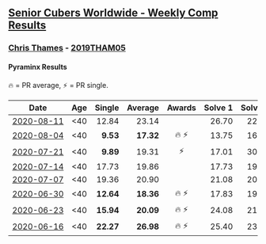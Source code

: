 <style>table {white-space: nowrap;}</style>

## [Senior Cubers Worldwide - Weekly Comp Results](/scw-comp/results/)
### [Chris Thames](README.md) - [2019THAM05](https://www.worldcubeassociation.org/persons/2019THAM05?event=pyram)
#### Pyraminx Results

<span style="white-space: nowrap;">🔥 = PR average</span>, <span style="white-space: nowrap;">⚡ = PR single</span>.

| Date | Age | Single | Average | Awards | Solve 1 | Solve 2 | Solve 3 | Solve 4 | Solve 5 | Video |
| :--: | :--: | --: | --: | :--: | --: | --: | --: | --: | --: | :-- |
| [2020-08-11](../../results/2020-08-11/pyram.md) | <40 | 12.84 | 23.14 |  | 26.70 | 22.63 | 12.84 | 27.95 | 20.08 | [Desktop](https://www.facebook.com/events/354677798881328/permalink/358999608449147) / [Mobile](https://m.facebook.com/events/354677798881328?view=permalink&id=358999608449147) |
| [2020-08-04](../../results/2020-08-04/pyram.md) | <40 | **9.53** | **17.32** | 🔥 ⚡ | 13.75 | 16.36 | 24.05 | **9.53** | 21.84 | [Desktop](https://www.facebook.com/events/1546469592197852/permalink/1550777308433747) / [Mobile](https://m.facebook.com/events/1546469592197852?view=permalink&id=1550777308433747) |
| [2020-07-21](../../results/2020-07-21/pyram.md) | <40 | **9.89** | 19.31 | ⚡ | 17.01 | 30.66 | 22.43 | **9.89** | 18.50 | [Desktop](https://www.facebook.com/events/560843031255896/permalink/563399324333600) / [Mobile](https://m.facebook.com/events/560843031255896?view=permalink&id=563399324333600) |
| [2020-07-14](../../results/2020-07-14/pyram.md) | <40 | 17.73 | 19.86 |  | 17.73 | 19.21 | 20.55 | 21.54 | 19.81 | [Desktop](https://www.facebook.com/events/413064016333950/permalink/416019809371704) / [Mobile](https://m.facebook.com/events/413064016333950?view=permalink&id=416019809371704) |
| [2020-07-07](../../results/2020-07-07/pyram.md) | <40 | 19.36 | 20.90 |  | 21.08 | 20.25 | 19.36 | 24.33 | 21.37 | [Desktop](https://www.facebook.com/events/198255948253934/permalink/200453131367549) / [Mobile](https://m.facebook.com/events/198255948253934?view=permalink&id=200453131367549) |
| [2020-06-30](../../results/2020-06-30/pyram.md) | <40 | **12.64** | **18.36** | 🔥 ⚡ | 17.83 | 19.76 | 17.49 | 25.40 | **12.64** | [Desktop](https://www.facebook.com/events/1716512181834525/permalink/1717048601780883) / [Mobile](https://m.facebook.com/events/1716512181834525?view=permalink&id=1717048601780883) |
| [2020-06-23](../../results/2020-06-23/pyram.md) | <40 | **15.94** | **20.09** | 🔥 ⚡ | 24.08 | 21.80 | 18.75 | 19.73 | **15.94** | [Desktop](https://www.facebook.com/events/1618516681636159/permalink/1622324837922010) / [Mobile](https://m.facebook.com/events/1618516681636159?view=permalink&id=1622324837922010) |
| [2020-06-16](../../results/2020-06-16/pyram.md) | <40 | **22.27** | **26.98** | 🔥 ⚡ | 25.40 | 23.92 | 31.62 | **22.27** | 34.86 | [Desktop](https://www.facebook.com/events/296087658445428/permalink/299088241478703) / [Mobile](https://m.facebook.com/events/296087658445428?view=permalink&id=299088241478703) |


<!-- Global site tag (gtag.js) - Google Analytics -->
<script async src="https://www.googletagmanager.com/gtag/js?id=UA-86348435-3"></script>
<script>window.dataLayer = window.dataLayer || []; function gtag() {dataLayer.push(arguments);} gtag('js', new Date()); gtag('config', 'UA-86348435-3');</script>

